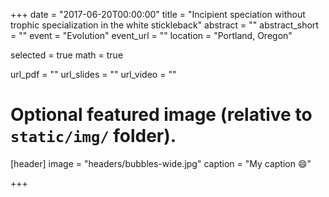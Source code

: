 +++
date = "2017-06-20T00:00:00"
title = "Incipient speciation without trophic specialization in the white stickleback"
abstract = ""
abstract_short = ""
event = "Evolution"
event_url = ""
location = "Portland, Oregon"

selected = true
math = true

url_pdf = ""
url_slides = ""
url_video = ""

# Optional featured image (relative to `static/img/` folder).
[header]
image = "headers/bubbles-wide.jpg"
caption = "My caption :smile:"

+++
